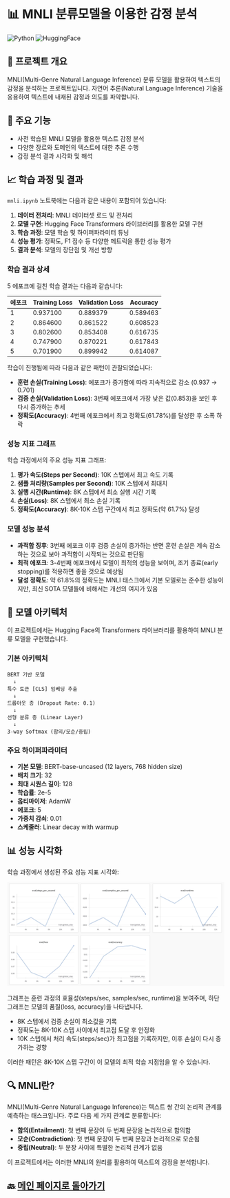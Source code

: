 # 📊 MNLI 분류모델을 이용한 감정 분석

![Python](https://img.shields.io/badge/Python-3.8+-blue.svg)
![HuggingFace](https://img.shields.io/badge/HuggingFace-Transformers-orange.svg)

## 📝 프로젝트 개요

MNLI(Multi-Genre Natural Language Inference) 분류 모델을 활용하여 텍스트의 감정을 분석하는 프로젝트입니다. 자연어 추론(Natural Language Inference) 기술을 응용하여 텍스트에 내재된 감정과 의도를 파악합니다.

## 🎯 주요 기능

- 사전 학습된 MNLI 모델을 활용한 텍스트 감정 분석
- 다양한 장르와 도메인의 텍스트에 대한 추론 수행
- 감정 분석 결과 시각화 및 해석


## 📈 학습 과정 및 결과

`mnli.ipynb` 노트북에는 다음과 같은 내용이 포함되어 있습니다:

1. **데이터 전처리**: MNLI 데이터셋 로드 및 전처리
2. **모델 구현**: Hugging Face Transformers 라이브러리를 활용한 모델 구현
3. **학습 과정**: 모델 학습 및 하이퍼파라미터 튜닝
4. **성능 평가**: 정확도, F1 점수 등 다양한 메트릭을 통한 성능 평가
5. **결과 분석**: 모델의 장단점 및 개선 방향

### 학습 결과 상세

5 에포크에 걸친 학습 결과는 다음과 같습니다:

| 에포크 | Training Loss | Validation Loss | Accuracy |
|-------|--------------|----------------|----------|
| 1     | 0.937100     | 0.889379       | 0.589463 |
| 2     | 0.864600     | 0.861522       | 0.608523 |
| 3     | 0.802600     | 0.853408       | 0.616735 |
| 4     | 0.747900     | 0.870221       | 0.617843 |
| 5     | 0.701900     | 0.899942       | 0.614087 |

학습이 진행됨에 따라 다음과 같은 패턴이 관찰되었습니다:
- **훈련 손실(Training Loss)**: 에포크가 증가함에 따라 지속적으로 감소 (0.937 → 0.701)
- **검증 손실(Validation Loss)**: 3번째 에포크에서 가장 낮은 값(0.853)을 보인 후 다시 증가하는 추세
- **정확도(Accuracy)**: 4번째 에포크에서 최고 정확도(61.78%)를 달성한 후 소폭 하락

### 성능 지표 그래프

학습 과정에서의 주요 성능 지표 그래프:

1. **평가 속도(Steps per Second)**: 10K 스텝에서 최고 속도 기록
2. **샘플 처리량(Samples per Second)**: 10K 스텝에서 최대치
3. **실행 시간(Runtime)**: 8K 스텝에서 최소 실행 시간 기록
4. **손실(Loss)**: 8K 스텝에서 최소 손실 기록
5. **정확도(Accuracy)**: 8K-10K 스텝 구간에서 최고 정확도(약 61.7%) 달성

### 모델 성능 분석

- **과적합 징후**: 3번째 에포크 이후 검증 손실이 증가하는 반면 훈련 손실은 계속 감소하는 것으로 보아 과적합이 시작되는 것으로 판단됨
- **최적 에포크**: 3-4번째 에포크에서 모델이 최적의 성능을 보이며, 조기 종료(early stopping)를 적용하면 좋을 것으로 예상됨
- **달성 정확도**: 약 61.8%의 정확도는 MNLI 태스크에서 기본 모델로는 준수한 성능이지만, 최신 SOTA 모델들에 비해서는 개선의 여지가 있음

## 🧠 모델 아키텍처

이 프로젝트에서는 Hugging Face의 Transformers 라이브러리를 활용하여 MNLI 분류 모델을 구현했습니다.

### 기본 아키텍처

```
BERT 기반 모델
  ↓
특수 토큰 [CLS] 임베딩 추출
  ↓
드롭아웃 층 (Dropout Rate: 0.1)
  ↓
선형 분류 층 (Linear Layer)
  ↓
3-way Softmax (함의/모순/중립)
```

### 주요 하이퍼파라미터

- **기본 모델**: BERT-base-uncased (12 layers, 768 hidden size)
- **배치 크기**: 32
- **최대 시퀀스 길이**: 128
- **학습률**: 2e-5
- **옵티마이저**: AdamW
- **에포크**: 5
- **가중치 감쇠**: 0.01
- **스케줄러**: Linear decay with warmup


## 📊 성능 시각화

학습 과정에서 생성된 주요 성능 지표 시각화:

![MNLI 학습 그래프](image.png)

그래프는 훈련 과정의 효율성(steps/sec, samples/sec, runtime)을 보여주며, 하단 그래프는 모델의 품질(loss, accuracy)을 나타냅니다.

- 8K 스텝에서 검증 손실이 최소값을 기록
- 정확도는 8K-10K 스텝 사이에서 최고점 도달 후 안정화
- 10K 스텝에서 처리 속도(steps/sec)가 최고점을 기록하지만, 이후 손실이 다시 증가하는 경향

이러한 패턴은 8K-10K 스텝 구간이 이 모델의 최적 학습 지점임을 알 수 있습니다.


## 🔍 MNLI란?

MNLI(Multi-Genre Natural Language Inference)는 텍스트 쌍 간의 논리적 관계를 예측하는 태스크입니다. 주로 다음 세 가지 관계로 분류합니다:

- **함의(Entailment)**: 첫 번째 문장이 두 번째 문장을 논리적으로 함의함
- **모순(Contradiction)**: 첫 번째 문장이 두 번째 문장과 논리적으로 모순됨
- **중립(Neutral)**: 두 문장 사이에 특별한 논리적 관계가 없음

이 프로젝트에서는 이러한 MNLI의 원리를 활용하여 텍스트의 감정을 분석합니다.

## 🔙 [메인 페이지로 돌아가기](../README.md)
